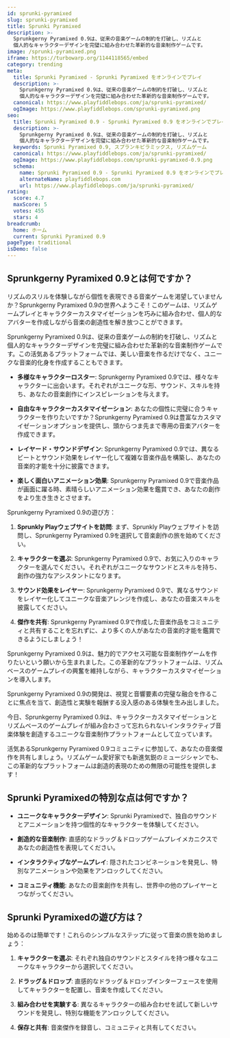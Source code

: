 ```yaml
---
id: sprunki-pyramixed
slug: sprunki-pyramixed
title: Sprunki Pyramixed
description: >-
  Sprunkgerny Pyramixed 0.9は、従来の音楽ゲームの制約を打破し、リズムと
  個人的なキャラクターデザインを完璧に組み合わせた革新的な音楽制作ゲームです。
image: /sprunki-pyramixed.png
iframe: https://turbowarp.org/1144118565/embed
category: trending
meta:
  title: Sprunki Pyramixed - Sprunki Pyramixed をオンラインでプレイ
  description: >-
    Sprunkgerny Pyramixed 0.9は、従来の音楽ゲームの制約を打破し、リズムと
    個人的なキャラクターデザインを完璧に組み合わせた革新的な音楽制作ゲームです。
  canonical: https://www.playfiddlebops.com/ja/sprunki-pyramixed/
  ogImage: https://www.playfiddlebops.com/sprunki-pyramixed.png
seo:
  title: Sprunki Pyramixed 0.9 - Sprunki Pyramixed 0.9 をオンラインでプレイ
  description: >-
    Sprunkgerny Pyramixed 0.9は、従来の音楽ゲームの制約を打破し、リズムと
    個人的なキャラクターデザインを完璧に組み合わせた革新的な音楽制作ゲームです。
  keywords: Sprunki Pyramixed 0.9, スプランキピラミックス, リズムゲーム
  canonical: https://www.playfiddlebops.com/ja/sprunki-pyramixed/
  ogImage: https://www.playfiddlebops.com/sprunki-pyramixed-0.9.png
  schema:
    name: Sprunki Pyramixed 0.9 - Sprunki Pyramixed 0.9 をオンラインでプレイ
    alternateName: playfiddlebops.com
    url: https://www.playfiddlebops.com/ja/sprunki-pyramixed/
rating:
  score: 4.7
  maxScore: 5
  votes: 455
  stars: 4
breadcrumb:
  home: ホーム
  current: Sprunki Pyramixed 0.9
pageType: traditional
isDemo: false
---
```


## Sprunkgerny Pyramixed 0.9とは何ですか？

リズムのスリルを体験しながら個性を表現できる音楽ゲームを渇望していませんか？Sprunkgerny Pyramixed 0.9の世界へようこそ！このゲームは、リズムゲームプレイとキャラクターカスタマイゼーションを巧みに組み合わせ、個人的なアバターを作成しながら音楽の創造性を解き放つことができます。

Sprunkgerny Pyramixed 0.9は、従来の音楽ゲームの制約を打破し、リズムと個人的なキャラクターデザインを完璧に組み合わせた革新的な音楽制作ゲームです。この活気あるプラットフォームでは、美しい音楽を作るだけでなく、ユニークな音楽的化身を作成することもできます。

- **多様なキャラクターロスター**: Sprunkgerny Pyramixed 0.9では、様々なキャラクターに出会います。それぞれがユニークな形、サウンド、スキルを持ち、あなたの音楽創作にインスピレーションを与えます。

- **自由なキャラクターカスタマイゼーション**: あなたの個性に完璧に合うキャラクターを作りたいですか？Sprunkgerny Pyramixed 0.9は豊富なカスタマイゼーションオプションを提供し、頭からつま先まで専用の音楽アバターを作成できます。

- **レイヤード・サウンドデザイン**: Sprunkgerny Pyramixed 0.9では、異なるビートとサウンド効果をレイヤー化して複雑な音楽作品を構築し、あなたの音楽的才能を十分に披露できます。

- **楽しく面白いアニメーション効果**: Sprunkgerny Pyramixed 0.9で音楽作品が画面に躍る時、素晴らしいアニメーション効果を鑑賞でき、あなたの創作をより生き生きとさせます。

Sprunkgerny Pyramixed 0.9の遊び方：

1. **Sprunkly Playウェブサイトを訪問**: まず、Sprunkly Playウェブサイトを訪問し、Sprunkgerny Pyramixed 0.9を選択して音楽創作の旅を始めてください。

2. **キャラクターを選ぶ**: Sprunkgerny Pyramixed 0.9で、お気に入りのキャラクターを選んでください。それぞれがユニークなサウンドとスキルを持ち、創作の強力なアシスタントになります。

3. **サウンド効果をレイヤー**: Sprunkgerny Pyramixed 0.9で、異なるサウンドをレイヤー化してユニークな音楽アレンジを作成し、あなたの音楽スキルを披露してください。

4. **傑作を共有**: Sprunkgerny Pyramixed 0.9で作成した音楽作品をコミュニティと共有することを忘れずに、より多くの人があなたの音楽的才能を鑑賞できるようにしましょう！

Sprunkgerny Pyramixed 0.9は、魅力的でアクセス可能な音楽制作ゲームを作りたいという願いから生まれました。この革新的なプラットフォームは、リズムベースのゲームプレイの興奮を維持しながら、キャラクターカスタマイゼーションを導入します。

Sprunkgerny Pyramixed 0.9の開発は、視覚と音響要素の完璧な融合を作ることに焦点を当て、創造性と実験を報酬する没入感のある体験を生み出しました。

今日、Sprunkgerny Pyramixed 0.9は、キャラクターカスタマイゼーションとリズムベースのゲームプレイが組み合わさって忘れられないインタラクティブ音楽体験を創造するユニークな音楽制作プラットフォームとして立っています。

活気あるSprunkgerny Pyramixed 0.9コミュニティに参加して、あなたの音楽傑作を共有しましょう。リズムゲーム愛好家でも新進気鋭のミュージシャンでも、この革新的なプラットフォームは創造的表現のための無限の可能性を提供します！

## Sprunki Pyramixedの特別な点は何ですか？

- **ユニークなキャラクターデザイン**: Sprunki Pyramixedで、独自のサウンドとアニメーションを持つ個性的なキャラクターを体験してください。

- **創造的な音楽制作**: 直感的なドラッグ＆ドロップゲームプレイメカニクスであなたの創造性を表現してください。

- **インタラクティブなゲームプレイ**: 隠されたコンビネーションを発見し、特別なアニメーションや効果をアンロックしてください。

- **コミュニティ機能**: あなたの音楽創作を共有し、世界中の他のプレイヤーとつながってください。

## Sprunki Pyramixedの遊び方は？

始めるのは簡単です！これらのシンプルなステップに従って音楽の旅を始めましょう：

1. **キャラクターを選ぶ**: それぞれ独自のサウンドとスタイルを持つ様々なユニークなキャラクターから選択してください。

2. **ドラッグ＆ドロップ**: 直感的なドラッグ＆ドロップインターフェースを使用してキャラクターを配置し、音楽を作成してください。

3. **組み合わせを実験する**: 異なるキャラクターの組み合わせを試して新しいサウンドを発見し、特別な機能をアンロックしてください。

4. **保存と共有**: 音楽傑作を録音し、コミュニティと共有してください。